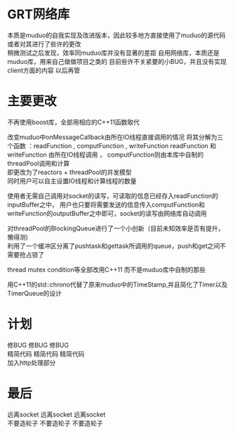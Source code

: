 # GRT网络库
本质是muduo的自我实现及改进版本，因此较多地方直接使用了muduo的源代码或者对其进行了些许的更改  
稍微测试之后发现，效率同muduo库并没有显著的差距
自用网络库，本质还是muduo库，用来自己做做项目之类的
目前些许不关紧要的小BUG，并且没有实现client方面的内容 以后再管

# 主要更改
不再使用boost库，全部用相应的C++11函数取代

改变muduo中onMessageCallback由所在IO线程直接调用的情况
将其分解为三个函数 ：readFunction , computFunction , writeFunction
readFunction 和 writeFunction 由所在IO线程调用 ， computFunction则由本库中自制的threadPool调用和计算  
即更改为了reactors + threadPool的并发模型  
同时用户可以自主设置IO线程和计算线程的数量

使用者无需自己调用对socket的读写，可读取的信息已经存入readFunction的inputBuffer之中，
用户也只要将需要发送的信息传入computFunction和writeFunction的outputBuffer之中即可，socket的读写由网络库自动调用  

对threadPool的BlockingQueue进行了一个小创新（目前未知效率是否有提升，懒得测)  
利用了一个缓冲区分离了pushtask和gettask所调用的queue，push和get之间不需要抢占锁了

thread mutex condition等全部改用C++11 而不是muduo库中自制的那些

用C++11的std::chrono代替了原来muduo中的TimeStamp,并且简化了Timer以及TimerQueue的设计

# 计划
修BUG 修BUG 修BUG   
精简代码 精简代码 精简代码  
加入http处理部分  

# 最后
远离socket 远离socket 远离socket  
不要造轮子 不要造轮子 不要造轮子  
